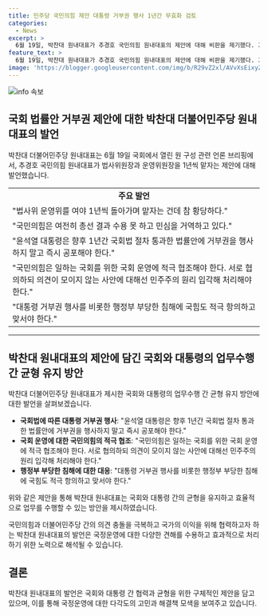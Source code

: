 ```yaml
---
title: 민주당 국민의힘 제안 대통령 거부권 행사 1년간 무효화 검토
categories:
  - News
excerpt: >
  6월 19일, 박찬대 원내대표가 추경호 국민의힘 원내대표의 제안에 대해 비판을 제기했다. 그는 법사위, 운영위의 1년씩 돌아가며 맡자는 제안은 황당하다고 지적하며, 여당과 윤석열 대통령에 변화를 요구했다. 또한, 윤 대통령에 대해서는 국회법 절차 통과한 법률안에 즉시 공포하라고 촉구하고, 국민의힘에 대해서는 국회 운영에 적극 협조하고 행정부 부당한 침해에도 항의하고 맞서야 한다고 밝혔다.
feature_text: >
  6월 19일, 박찬대 원내대표가 추경호 국민의힘 원내대표의 제안에 대해 비판을 제기했다. 그는 법사위, 운영위의 1년씩 돌아가며 맡자는 제안은 황당하다고 지적하며, 여당과 윤석열 대통령에 변화를 요구했다. 또한, 윤 대통령에 대해서는 국회법 절차 통과한 법률안에 즉시 공포하라고 촉구하고, 국민의힘에 대해서는 국회 운영에 적극 협조하고 행정부 부당한 침해에도 항의하고 맞서야 한다고 밝혔다.
image: 'https://blogger.googleusercontent.com/img/b/R29vZ2xl/AVvXsEixyZcFfHzMRdzZMjFBmAUKJYCLCGyLL1o632UiGVXcaFdKo_bkvkuCioo0uUKlGfBVcT3P84aROyZIXSBEx3Aw5nCQ3pTgDom1WDC4m8eifvWiAmWEEVb4x6G_l8C0QH225ldMjyaFvpxGEBGNO37VmDTDMHGhJPq73UglMfDca1-0aw/s1600/blogspot.png'
---
```


<p><img src="https://blogger.googleusercontent.com/img/b/R29vZ2xl/AVvXsEixyZcFfHzMRdzZMjFBmAUKJYCLCGyLL1o632UiGVXcaFdKo_bkvkuCioo0uUKlGfBVcT3P84aROyZIXSBEx3Aw5nCQ3pTgDom1WDC4m8eifvWiAmWEEVb4x6G_l8C0QH225ldMjyaFvpxGEBGNO37VmDTDMHGhJPq73UglMfDca1-0aw/s1600/blogspot.png" alt="info 속보" /></p>

<h2 data-ke-size="size26">국회 법률안 거부권 제안에 대한 박찬대 더불어민주당 원내대표의 발언</h2>

<p data-ke-size="size16">박찬대 더불어민주당 원내대표는 6월 19일 국회에서 열린 원 구성 관련 언론 브리핑에서, 추경호 국민의힘 원내대표가 법사위원장과 운영위원장을 1년씩 맡자는 제안에 대해 발언했습니다.</p>

<table>
    <tr>
        <td style="text-align: center; height: 17px;"><b>주요 발언</b></td>
    </tr>
    <tr>
        <td> "법사위 운영위를 여야 1년씩 돌아가며 맡자는 건데 참 황당하다."</td>
    </tr>
    <tr>
        <td> "국민의힘은 여전히 총선 결과 수용 못 하고 민심을 거역하고 있다."</td>
    </tr>
    <tr>
        <td> "윤석열 대통령은 향후 1년간 국회법 절차 통과한 법률안에 거부권을 행사하지 말고 즉시 공포해야 한다."</td>
    </tr>
    <tr>
        <td> "국민의힘은 일하는 국회를 위한 국회 운영에 적극 협조해야 한다. 서로 협의하되 의견이 모이지 않는 사안에 대해선 민주주의 원리 입각해 처리해야 한다."</td>
    </tr>
    <tr>
        <td> "대통령 거부권 행사를 비롯한 행정부 부당한 침해에 국힘도 적극 항의하고 맞서야 한다."</td>
    </tr>
</table>

<hr>

<h2 data-ke-size="size26">박찬대 원내대표의 제안에 담긴 국회와 대통령의 업무수행 간 균형 유지 방안</h2>

<p data-ke-size="size16">박찬대 더불어민주당 원내대표가 제시한 국회와 대통령의 업무수행 간 균형 유지 방안에 대한 발언을 살펴보겠습니다.</p>

<ul>
    <li><b>국회법에 따른 대통령 거부권 행사</b>: "윤석열 대통령은 향후 1년간 국회법 절차 통과한 법률안에 거부권을 행사하지 말고 즉시 공포해야 한다."</li>
    <li><b>국회 운영에 대한 국민의힘의 적극 협조</b>: "국민의힘은 일하는 국회를 위한 국회 운영에 적극 협조해야 한다. 서로 협의하되 의견이 모이지 않는 사안에 대해선 민주주의 원리 입각해 처리해야 한다."</li>
    <li><b>행정부 부당한 침해에 대한 대응</b>: "대통령 거부권 행사를 비롯한 행정부 부당한 침해에 국힘도 적극 항의하고 맞서야 한다."</li>
</ul>

<p data-ke-size="size16">위와 같은 제안을 통해 박찬대 원내대표는 국회와 대통령 간의 균형을 유지하고 효율적으로 업무를 수행할 수 있는 방안을 제시하였습니다.</p>

<p data-ke-size="size16">국민의힘과 더불어민주당 간의 의견 충돌을 극복하고 국가의 이익을 위해 협력하고자 하는 박찬대 원내대표의 발언은 국정운영에 대한 다양한 견해를 수용하고 효과적으로 처리하기 위한 노력으로 해석될 수 있습니다.</p>

<h2 data-ke-size="size26">결론</h2>

<p data-ke-size="size16">박찬대 원내대표의 발언은 국회와 대통령 간 협력과 균형을 위한 구체적인 제안을 담고 있으며, 이를 통해 국정운영에 대한 다각도의 고민과 해결책 모색을 보여주고 있습니다.</p>

